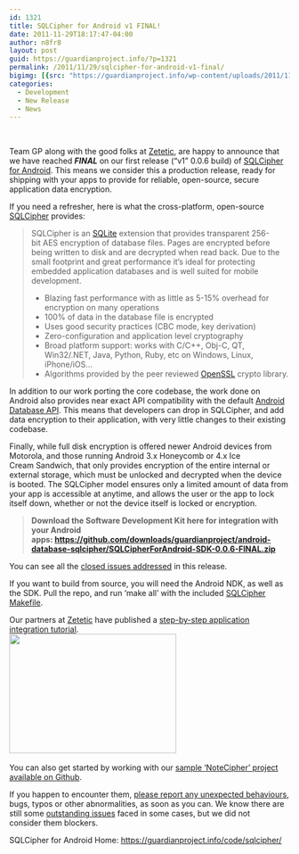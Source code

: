 ```yaml
---
id: 1321
title: SQLCipher for Android v1 FINAL!
date: 2011-11-29T18:17:47-04:00
author: n8fr8
layout: post
guid: https://guardianproject.info/?p=1321
permalink: /2011/11/29/sqlcipher-for-android-v1-final/
bigimg: [{src: "https://guardianproject.info/wp-content/uploads/2011/11/logo-sqlcipher-android.png",}]
categories:
  - Development
  - New Release
  - News
---
```

 

Team GP along with the good folks at [Zetetic](http://zetetic.net/), are happy to announce that we have reached _**FINAL**_ on our first release (“v1” 0.0.6 build) of [SQLCipher for Android](https://guardianproject.info/code/sqlcipher/). This means we consider this a production release, ready for shipping with your apps to provide for reliable, open-source, secure application data encryption.



If you need a refresher, here is what the cross-platform, open-source [SQLCipher](http://sqlcipher.net/) provides:

> SQLCipher is an [SQLite](http://sqlite.org/) extension that provides transparent 256-bit AES encryption of database files. Pages are encrypted before being written to disk and are decrypted when read back. Due to the small footprint and great performance it’s ideal for protecting embedded application databases and is well suited for mobile development.
> 
>   * Blazing fast performance with as little as 5-15% overhead for encryption on many operations
>   * 100% of data in the database file is encrypted
>   * Uses good security practices (CBC mode, key derivation)
>   * Zero-configuration and application level cryptography
>   * Broad platform support: works with C/C++, Obj-C, QT, Win32/.NET, Java, Python, Ruby, etc on Windows, Linux, iPhone/iOS…
>   * Algorithms provided by the peer reviewed [OpenSSL](http://openssl.org/) crypto library.

In addition to our work porting the core codebase, the work done on Android also provides near exact API compatibility with the default [Android Database API](http://developer.android.com/reference/android/database/package-summary.html). This means that developers can drop in SQLCipher, and add data encryption to their application, with very little changes to their existing codebase.

Finally, while full disk encryption is offered newer Android devices from Motorola, and those running Android 3.x Honeycomb or 4.x Ice Cream Sandwich, that only provides encryption of the entire internal or external storage, which must be unlocked and decrypted when the device is booted. The SQLCipher model ensures only a limited amount of data from your app is accessible at anytime, and allows the user or the app to lock itself down, whether or not the device itself is locked or encryption.

> **Download the Software Development Kit here for integration with your Android apps: <https://github.com/downloads/guardianproject/android-database-sqlcipher/SQLCipherForAndroid-SDK-0.0.6-FINAL.zip>**

You can see all the [closed issues addressed](https://github.com/guardianproject/android-database-sqlcipher/issues?sort=updated&direction=desc&state=closed&page=1) in this release.

If you want to build from source, you will need the Android NDK, as well as the SDK. Pull the repo, and run ‘make all’ with the included [SQLCipher Makefile](https://github.com/guardianproject/android-database-sqlcipher/blob/master/Makefile).

Our partners at [Zetetic](http://zetetic.net/) have published a [step-by-step application integration tutorial](http://sqlcipher.net/sqlcipher-for-android/).[  
](http://sqlcipher.net/sqlcipher-for-android/) [<img class="alignnone size-medium wp-image-1345" title="eclipse-class-libraries" src="https://guardianproject.info/wp-content/uploads/2011/11/eclipse-class-libraries-300x214.png" alt="" width="300" height="214" srcset="https://guardianproject.info/wp-content/uploads/2011/11/eclipse-class-libraries-300x214.png 300w, https://guardianproject.info/wp-content/uploads/2011/11/eclipse-class-libraries.png 754w" sizes="(max-width: 300px) 100vw, 300px" />](http://sqlcipher.net/sqlcipher-for-android/)[  
](http://sqlcipher.net/sqlcipher-for-android/) 

You can also get started by working with our [sample ‘NoteCipher’ project available on Github](https://github.com/guardianproject/notepadbot).

If you happen to encounter them, [please report any unexpected behaviours](https://github.com/guardianproject/android-database-sqlcipher/issues/new), bugs, typos or other abnormalities, as soon as you can. We know there are still some [outstanding issues](https://github.com/guardianproject/android-database-sqlcipher/issues?sort=updated&direction=desc&state=open) faced in some cases, but we did not consider them blockers.

SQLCipher for Android Home: <https://guardianproject.info/code/sqlcipher/>